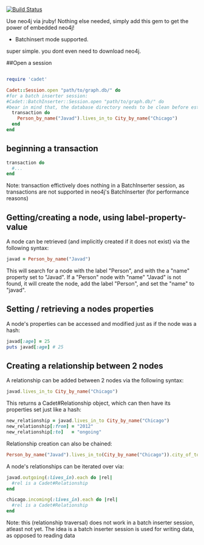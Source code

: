 [![Build Status](https://travis-ci.org/karabijavad/cadet.png?branch=master)](https://travis-ci.org/karabijavad/cadet)

Use neo4j via jruby! Nothing else needed, simply add this gem to get the power of embedded neo4j!

* Batchinsert mode supported.


super simple. you dont even need to download neo4j.

##Open a session
```ruby

require 'cadet'

Cadet::Session.open "path/to/graph.db/" do
#for a batch inserter session:
#Cadet::BatchInserter::Session.open "path/to/graph.db/" do
#bear in mind that, the database directory needs to be clean before establishing a BatchInserter session.
  transaction do
    Person_by_name("Javad").lives_in_to City_by_name("Chicago")
  end
end

```

## beginning a transaction
```ruby
transaction do
  #...
end
```
Note: transaction effictively does nothing in a BatchInserter session, as transactions are not supported in neo4j's BatchInserter (for performance reasons)

## Getting/creating a node, using label-property-value
A node can be retrieved (and implicitly created if it does not exist) via the following syntax:
```ruby
javad = Person_by_name("Javad")
```
This will search for a node with the label "Person", and with the a "name" property set to "Javad".
If a "Person" node with "name" "Javad" is not found, it will create the node, add the label "Person", and set the "name" to "javad".

## Setting / retrieving a nodes properties
A node's properties can be accessed and modified just as if the node was a hash:
```ruby
javad[:age] = 25
puts javad[:age] # 25
```

## Creating a relationship between 2 nodes
A relationship can be added between 2 nodes via the following syntax:
```ruby
javad.lives_in_to City_by_name("Chicago")
```
This returns a Cadet#Relationship object, which can then have its properties set just like a hash:
```ruby
new_relationship = javad.lives_in_to City_by_name("Chicago")
new_relationship[:from] = "2012"
new_relationship[:to]   = "ongoing"
```

Relationship creation can also be chained:
```ruby
Person_by_name("Javad").lives_in_to(City_by_name("Chicago")).city_of_to(State_by_name("Illinois")).state_of_to(Country_by_name("United States"))
```

A node's relationships can be iterated over via:
```ruby
javad.outgoing(:lives_in).each do |rel|
  #rel is a Cadet#Relationship
end

chicago.incoming(:lives_in).each do |rel|
  #rel is a Cadet#Relationship
end
```
Note: this (relationship traversal) does not work in a batch inserter session, atleast not yet.
The idea is a batch inserter session is used for writing data, as opposed to reading data
